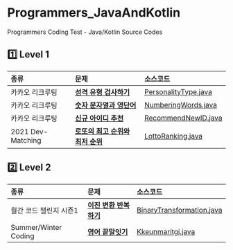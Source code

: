 # Programmers_JavaAndKotlin
Programmers Coding Test - Java/Kotlin Source Codes

## 1️⃣ Level 1
| 종류                  | 문제                                                                                      | 소스코드                                                                                                                 |
|:--------------------|:----------------------------------------------------------------------------------------|:---------------------------------------------------------------------------------------------------------------------|
| 카카오 리크루팅            | [**성격 유형 검사하기**](https://school.programmers.co.kr/learn/courses/30/lessons/118666)      | [PersonalityType.java](https://github.com/kevinlim17/Programmers_JavaAndKotlin/blob/master/src/PersonalityType.java) |
| 카카오 리크루팅            | [**숫자 문자열과 영단어**](https://school.programmers.co.kr/learn/courses/30/lessons/81301)      | [NumberingWords.java](https://github.com/kevinlim17/Programmers_JavaAndKotlin/blob/master/src/NumberingWords.java)   |
| 카카오 리크루팅            | [**신규 아이디 추천**](https://school.programmers.co.kr/learn/courses/30/lessons/72410)        | [RecommendNewID.java](https://github.com/kevinlim17/Programmers_JavaAndKotlin/blob/master/src/RecommendNewId.java)   |
| 2021 Dev-Matching   | [**로또의 최고 순위와 최저 순위**](https://school.programmers.co.kr/learn/courses/30/lessons/77484) | [LottoRanking.java](https://github.com/kevinlim17/Programmers_JavaAndKotlin/blob/master/src/LottoRanking.java)       |

## 2️⃣ Level 2
| 종류                   | 문제                                                                                | 소스코드                                                                                                                                              |
|:---------------------|:----------------------------------------------------------------------------------|:--------------------------------------------------------------------------------------------------------------------------------------------------|
| 월간 코드 챌린지 시즌1        | [**이진 변환 반복하기**](https://school.programmers.co.kr/learn/courses/30/lessons/70129) | [BinaryTransformation.java](https://github.com/kevinlim17/Programmers_JavaAndKotlin/blob/master/src/LevelTwo/BinaryTransformation.java)           |
| Summer/Winter Coding | [**영어 끝말잇기**](https://school.programmers.co.kr/learn/courses/30/lessons/12981)    | [Kkeunmaritgi.java](https://github.com/kevinlim17/Programmers_JavaAndKotlin/blob/master/src/LevelTwo/Kkeunmaritgi.java)                           |